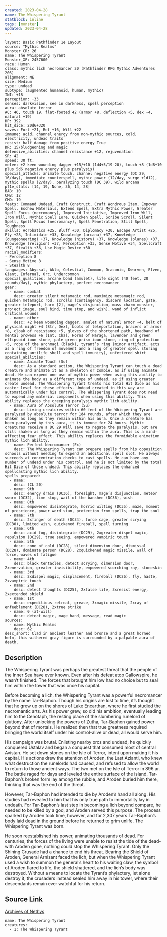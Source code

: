 ```yaml
---
created: 2023-04-28
name: The Whispering Tyrant
statblock: inline
tags: [monster]
updated: 2023-04-28
---
```

```statblock
layout: Basic Pathfinder 1e Layout
source: "Mythic Realms"
Monster_CR: 26
name: The Whispering Tyrant
Monster_XP: 2457600
race: Human
class: mythic lich necromancer 20 (Pathfinder RPG Mythic Adventures 206)
alignment: NE
size: Medium
type: undead
subtype: (augmented humanoid, human, mythic)
INI: +18
perception: +33
senses: darkvision, see in darkness, spell perception
aura: absolute terror
AC: 46, touch 19, flat-footed 42 (armor +8, deflection +5, dex +4, natural +19)
HP: 392
hit_dice: 20d6+320
saves: Fort +21, Ref +16, Will +22
immune: acid, channel energy from non-mythic sources, cold, electricity, undead traits
resist: half damage from positive energy True
DR: 15/bludgeoning and magic
defensive_abilities: channel resistance +12, rejuvenation
SR: 42
speed: 30 ft.
melee: +2 keen wounding dagger +15/+10 (1d4+5/19-20), touch +8 (1d8+10 plus 5d6 negative energy plus paralysis)
special_attacks: animate touch, channel negative energy (DC 29, 16/day), immediate counterspell, mythic power (12/day, surge +1d12), mythic spells (2/day), paralyzing touch (DC 39), wild arcana
pf1e_stats: [14, 19, None, 36, 14, 28]
BAB: 10
CMB: 12
CMD: 19
feats: Command Undead, Craft Construct, Craft Wondrous Item, Empower Spell, Eschew Materials, Extend Spell, Extra Mythic Power, Greater Spell Focus (necromancy), Improved Initiative, Improved Iron Will, Iron Will, Mythic Spell Lore, Quicken Spell, Scribe Scroll, Silent Spell, Spell Focus (necromancy), Spell Penetration, Still Spell, Toughness
skills: Acrobatics +25, Bluff +30, Diplomacy +30, Escape Artist +25, Fly +28, Intimidate +33, Knowledge (arcana) +37, Knowledge (dungeoneering) +37, Knowledge (history) +37, Knowledge (planes) +37, Knowledge (religion) +37, Perception +33, Sense Motive +34, Spellcraft +37, Stealth +36, Use Magic Device +30
racial_modifiers:
- Perception 8
- Sense Motive 8
- Stealth 8
languages: Abyssal, Aklo, Celestial, Common, Draconic, Dwarven, Elven, Giant, Infernal, Orc, Undercommon
special_qualities: arcane bond (amulet), life sight (40 feet, 20 rounds/day), mythic phylactery, perfect necromancer
gear:
  - name: combat
    desc: greater silent metamagic rod, maximize metamagic rod, quicken metamagic rod, scrolls (contingency, discern location, gate, greater teleport, harm [2], mage’s disjunction, mass charm monster, project image, soul bind, time stop, and wish), wand of inflict critical wounds
  - name: other
    desc: +2 keen wounding dagger, amulet of natural armor +4, belt of physical might +4 (Str, Dex), boots of teleportation, bracers of armor +8, cloak of resistance +5, gloves of the shortened path, headband of mental prowess +6 (Int, Cha), Horns of Naraga, lavender and green ellipsoid ioun stone, pale green prism ioun stone, ring of protection +5, robe of the archmagi (black), tyrant’s ring (minor artifact, acts as a ring of freedom of movement and a ring of greater spell storing containing antilife shell and spell immunity), unfettered shirt
special_abilities:
  - name: Animate Touch (Su)
    desc: As a standard action, the Whispering Tyrant can touch a dead creature and animate it as a skeleton or zombie, as if using animate dead. He can expend one use of mythic power when using this ability to animate the body as a different type of undead, as if using greater create undead. The Whispering Tyrant treats his total Hit Dice as his caster level for these effects. Undead created in this way are automatically under his control. The Whispering Tyrant does not need to expend any material components when using this ability. This ability replaces the creeping paralysis mythic lich ability.
  - name: Aura of Absolute Terror (Su)
    desc: Living creatures within 60 feet of the Whispering Tyrant are paralyzed by absolute terror for 1d4 rounds, after which they are shaken as long as they remain within his aura. Once a creature has been paralyzed by this aura, it is immune for 24 hours. Mythic creatures receive a DC 29 Will save to negate the paralysis, but are still shaken as long as they remain within the aura. This is a mind-affecting fear effect. This ability replaces the formidable animation mythic lich ability.
  - name: Perfect Necromancer (Ex)
    desc: The Whispering Tyrant can prepare spells from his opposition schools without needing to expend an additional spell slot. He always succeeds at concentration checks to cast spells. He can have any number of undead under his control, and he is not limited by the total Hit Dice of those undead. This ability replaces the enhanced spellcasting mythic lich ability.
spells_prepared:
  - name:
    desc: (CL 20)
  - name: 9th
    desc: energy drain (DC36), foresight, mage’s disjunction, meteor swarm (DC32), time stop, wail of the banshee (DC36), wish
  - name: 8th
    desc: empowered disintegrate, horrid wilting (DC35), maze, moment of prescience, power word stun, protection from spells, trap the soul
  - name: 7th
    desc: 2xfinger of death (DC34), force cage, greater scrying (DC30), limited wish, quickened fireball, spell turning
  - name: 6th
    desc: acid fog, disintegrate (DC29), 2xgreater dispel magic, repulsion (DC29), true seeing, empowered vampiric touch
  - name: 5th
    desc: cone of cold (DC28), silent dimension door, dismissal (DC28), dominate person (DC28), 2xquickened magic missile, wall of force, waves of fatigue
  - name: 4th
    desc: black tentacles, detect scrying, dimension door, 2xenervation, greater invisibility, empowered scorching ray, stoneskin
  - name: 3rd
    desc: 2xdispel magic, displacement, fireball (DC26), fly, haste, 2xvampiric touch
  - name: 2nd
    desc: detect thoughts (DC25), 2xfalse life, 3xresist energy, 2xextended shield
  - name: 1st
    desc: expeditious retreat, grease, 3xmagic missile, 2xray of enfeeblement (DC28), 2xtrue strike
  - name: 0 (at-will)
    desc: detect magic, mage hand, message, read magic
sources:
  - name: Mythic Realms
    desc: 62
desc_short: Clad in ancient leather and bronze and a great horned helm, this withered gray figure is surrounded by a palpable aura of death.
```
## Description
The Whispering Tyrant was perhaps the greatest threat that the people of the Inner Sea have ever known. Even after his defeat atop Gallowspire, he wasn’t finished. The forces that brought him low had no choice but to seal him within the tower that was once his capital.

Before becoming a lich, the Whispering Tyrant was a powerful necromancer by the name Tar-Baphon. Though his origins are lost to time, it’s thought that he grew up on the shores of Lake Encarthan, where he first studied the necromantic arts. As his power grew, so did his ambition, eventually leading him to the Cenotaph, the resting place of the slumbering runelord of gluttony. After unlocking the powers of Zutha, Tar-Baphon gained power beyond that of mortals. He realized then that true greatness required bringing the world itself under his control-alive or dead, all would serve him.

His campaign was brutal. Enlisting nearby orcs and undead, he quickly conquered Ustalav and began a conquest that consumed most of central Avistan. He set down stones on the Isle of Terror, intent upon making it his capital. His actions drew the attention of Aroden, the Last Azlanti, who knew what destruction the runelords had caused, and refused to allow the world to return to those ancient ways. The two met on the Isle of Terror in 896 ar. The battle raged for days and leveled the entire surface of the island. Tar-Baphon’s broken form lay among the rubble, and Aroden buried him there, thinking that was the end of the threat.

However, Tar-Baphon had intended to die by Aroden’s hand all along. His studies had revealed to him that his only true path to immortality lay in undeath. For Tar-Baphon’s last step in becoming a lich beyond compare, he needed to be killed by a god, and Aroden served this purpose. The process sparked by Aroden took time, however, and for 2,307 years Tar-Baphon’s body laid dead in the ground before he returned to grim unlife. The Whispering Tyrant was born.

He soon reestablished his power, animating thousands of dead. For centuries, the forces of the living were unable to resist the tide of the dead-with Aroden gone, nothing could stop the Whispering Tyrant. Only the Shining Crusade had a chance to end his threat. Bearing the Shield of Aroden, General Arnisant faced the lich, but when the Whispering Tyrant used a wish to summon the general’s heart to his waiting claw, the symbol of Aroden flared to life, the shield shattered, and the lich’s body was destroyed. Without a means to locate the Tyrant’s phylactery, let alone destroy it, the crusaders instead sealed him away in his tower, where their descendants remain ever watchful for his return.
## Source Link
[Archives of Nethys](https://aonprd.com/MythicMonsterDisplay.aspx?ItemName=The%20Whispering%20Tyrant)
```encounter-table
name: The Whispering Tyrant
creatures:
  - 1: The Whispering Tyrant
```
